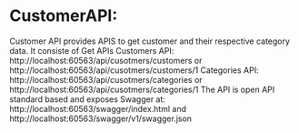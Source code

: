 # CustomerAPI:
Customer API provides APIS to get customer and their respective category data.
It consiste of Get APIs
Customers API: http://localhost:60563/api/cusotmers/customers or http://localhost:60563/api/cusotmers/customers/1
Categories API: http://localhost:60563/api/cusotmers/categories or http://localhost:60563/api/cusotmers/categories/1
The API is open API standard based and exposes Swagger at: 
http://localhost:60563/swagger/index.html and http://localhost:60563/swagger/v1/swagger.json

